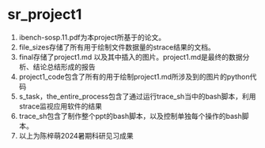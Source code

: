 # sr_project1
1. ibench-sosp.11.pdf为本project所基于的论文。
2. file_sizes存储了所有用于绘制文件数据量的strace结果的文档。
3. final存储了project1.md 以及其中插入的图片。project1.md是最终的数据分析、结论总结形成的报告
4. project1_code包含了所有的用于绘制project1.md所涉及到的图片的python代码
5. s_task，the_entire_process包含了通过运行trace_sh当中的bash脚本，利用strace监视应用软件的结果
6. trace_sh包含了制作整个ppt的bash脚本，以及控制单独每个操作的bash脚本。
7. 以上为陈梓萌2024暑期科研见习成果
